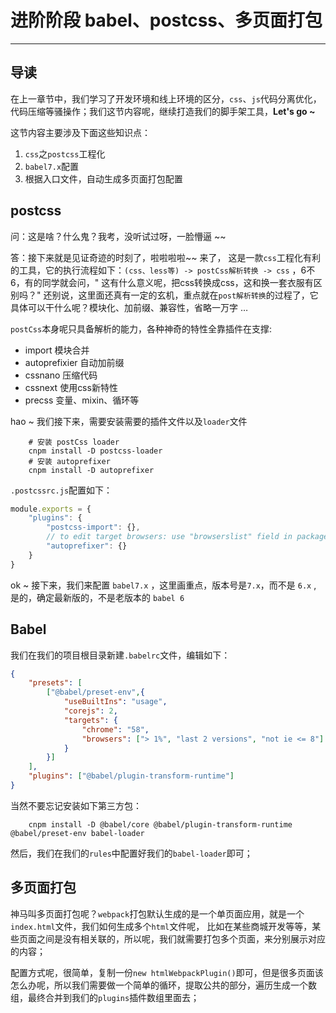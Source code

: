# 进阶阶段 babel、postcss、多页面打包
---

## 导读

在上一章节中，我们学习了开发环境和线上环境的区分，`css`、`js`代码分离优化，代码压缩等骚操作；我们这节内容呢，继续打造我们的脚手架工具，**Let's go ~**

这节内容主要涉及下面这些知识点：

1. `css`之`postcss`工程化
2. `babel7.x`配置
3. 根据入口文件，自动生成多页面打包配置

## postcss

问：这是啥？什么鬼？我考，没听试过呀，一脸懵逼 ~~ 

答：接下来就是见证奇迹的时刻了，啦啦啦啦~~ 来了， 这是一款`css`工程化有利的工具，它的执行流程如下：` (css、less等) -> postCss解析转换 -> css ` ，6不6，有的同学就会问，" 这有什么意义呢，把css转换成css，这和换一套衣服有区别吗？" 还别说，这里面还真有一定的玄机，重点就在`post解析转换`的过程了，它具体可以干什么呢？模块化、加前缀、兼容性，省略一万字 …

`postCss`本身呢只具备解析的能力，各种神奇的特性全靠插件在支撑:

* import 模块合并
* autoprefixier 自动加前缀
* cssnano 压缩代码 
* cssnext 使用css新特性
* precss 变量、mixin、循环等

hao ~ 我们接下来，需要安装需要的插件文件以及`loader`文件

```shell
    # 安装 postCss loader
    cnpm install -D postcss-loader
    # 安装 autoprefixer
    cnpm install -D autoprefixer
```

`.postcssrc.js`配置如下：

```js
module.exports = {
    "plugins": {
        "postcss-import": {},
        // to edit target browsers: use "browserslist" field in package.json
        "autoprefixer": {}
    }
}
```

ok ~ 接下来，我们来配置 `babel7.x` ，这里画重点，版本号是`7.x`，而不是 `6.x` , 是的，确定最新版的，不是老版本的 `babel 6`

## Babel

我们在我们的项目根目录新建`.babelrc`文件，编辑如下：

```json
{
    "presets": [
        ["@babel/preset-env",{
            "useBuiltIns": "usage",
            "corejs": 2,
            "targets": {
                "chrome": "58",
                "browsers": ["> 1%", "last 2 versions", "not ie <= 8"]
            }
        }]
    ],
    "plugins": ["@babel/plugin-transform-runtime"]
}
```
当然不要忘记安装如下第三方包：

```shell
    cnpm install -D @babel/core @babel/plugin-transform-runtime @babel/preset-env babel-loader
```

然后，我们在我们的`rules`中配置好我们的`babel-loader`即可；

## 多页面打包

神马叫多页面打包呢？`webpack`打包默认生成的是一个单页面应用，就是一个`index.html`文件，我们如何生成多个`html`文件呢，
比如在某些商城开发等等，某些页面之间是没有相关联的，所以呢，我们就需要打包多个页面，来分别展示对应的内容；

配置方式呢，很简单，复制一份`new htmlWebpackPlugin()`即可，但是很多页面该怎么办呢，所以我们需要做一个简单的循环，提取公共的部分，遍历生成一个数组，最终合并到我们的`plugins`插件数组里面去；

